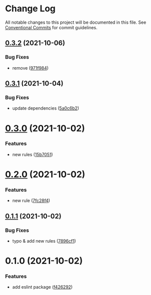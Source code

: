 # Change Log

All notable changes to this project will be documented in this file.
See [Conventional Commits](https://conventionalcommits.org) for commit guidelines.

## [0.3.2](https://github.com/PaleBluDot/lint-config/compare/@palebludot/eslint-config@0.3.1...@palebludot/eslint-config@0.3.2) (2021-10-06)


### Bug Fixes

* remove ([971f984](https://github.com/PaleBluDot/lint-config/commit/971f98438d99754960f151836de22422892b160e))





## [0.3.1](https://github.com/PaleBluDot/lint-config/compare/@palebludot/eslint-config@0.3.0...@palebludot/eslint-config@0.3.1) (2021-10-04)


### Bug Fixes

* update dependencies ([5a0c6b2](https://github.com/PaleBluDot/lint-config/commit/5a0c6b2df2ae142f17323c42065389e4ed61e967))





# [0.3.0](https://github.com/PaleBluDot/lint-config/compare/@palebludot/eslint-config@0.2.0...@palebludot/eslint-config@0.3.0) (2021-10-02)


### Features

* new rules ([15b7051](https://github.com/PaleBluDot/lint-config/commit/15b7051ee49938a705ed2a667345cc0fb6fbca7c))





# [0.2.0](https://github.com/PaleBluDot/lint-config/compare/@palebludot/eslint-config@0.1.1...@palebludot/eslint-config@0.2.0) (2021-10-02)


### Features

* new rule ([7fc28f4](https://github.com/PaleBluDot/lint-config/commit/7fc28f4727ae7b071eddde6c977d9399b1f318be))





## [0.1.1](https://github.com/PaleBluDot/lint-config/compare/@palebludot/eslint-config@0.1.0...@palebludot/eslint-config@0.1.1) (2021-10-02)


### Bug Fixes

* typo & add new rules ([7896cf1](https://github.com/PaleBluDot/lint-config/commit/7896cf1e7add126a758fc83523830c202791bca6))





# 0.1.0 (2021-10-02)


### Features

* add eslint package ([f426292](https://github.com/PaleBluDot/lint-config/commit/f4262921fb6c8c9355307c1a0c26830cf46abc01))
